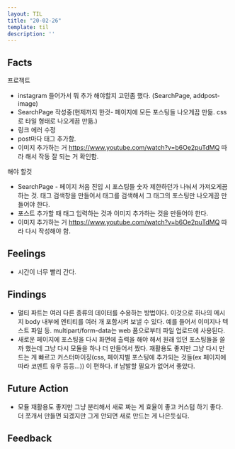 ```yaml
---
layout: TIL
title: "20-02-26"
template: til
description: ''
---
```


## Facts

프로젝트

- instagram 들어가서 뭐 추가 해야할지 고민좀 했다. (SearchPage, addpost-image)
- SearchPage 작성중(현제까지 한것- 페이지에 모든 포스팅들 나오게끔 만듦. css로 타일 형태로 나오게끔 만듦.)
- 링크 에러 수정
- post마다 태그 추가함.
- 이미지 추가하는 거 https://www.youtube.com/watch?v=b6Oe2puTdMQ 따라 해서 작동 잘 되는 거 확인함.

해야 할것

- SearchPage - 페이지 처음 진입 시 포스팅들 숫자 제한하던가 나눠서 가져오게끔 하는 것. 태그 검색창을 만들어서 태그를 검색해서 그 태그의 포스팅만 나오게끔 만들어야 한다.  
- 포스트 추가할 때 태그 입력하는 것과 이미지 추가하는 것을 만들어야 한다.  
- 이미지 추가하는 거 https://www.youtube.com/watch?v=b6Oe2puTdMQ 따라 다시 작성해야 함.

## Feelings

- 시간이 너무 빨리 간다.

## Findings

- 멀티 파트는 여러 다른 종류의 데이터를 수용하는 방법이다. 이것으로 하나의 메시지 body 내부에 엔티티를 여러 개 포함시켜 보낼 수 있다. 예를 들어서 이미지나 텍스트 파일 등. multipart/form-data는 web 폼으로부터 파일 업로드에 사용된다.
- 새로운 페이지에 포스팅을 다시 화면에 출력을 해야 해서 원래 있던 포스팅들을 쓸까 했는데 그냥 다시 모듈을 하나 더 만들어서 짰다. 재활용도 좋지만 그냥 다시 만드는 게 빠르고 커스터마이징(css, 페이지별 포스팅에 추가되는 것들(ex 페이지에 따라 코멘트 유무 등등...)) 이 편하다. if 남발할 필요가 없어서 좋았다.

## Future Action

- 모듈 재활용도 좋지만 그냥 분리해서 새로 짜는 게 효율이 좋고 커스텀 하기 좋다. 더 쪼개서 만들면 되겠지만 그게 안되면 새로 만드는 게 나은듯싶다.

## Feedback
